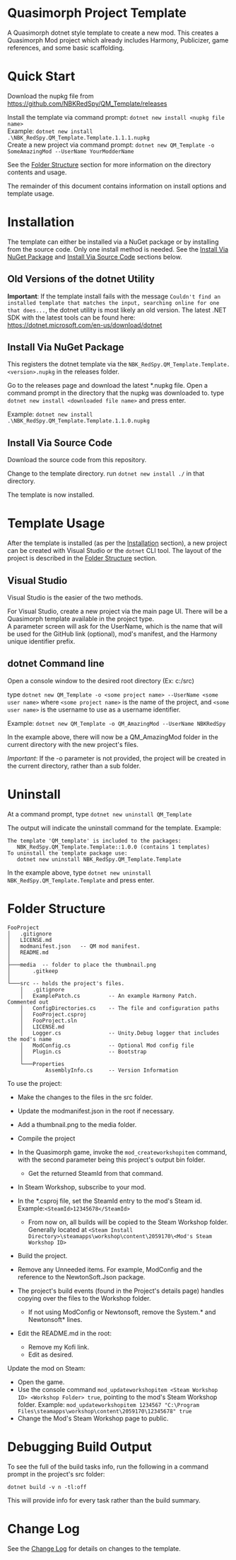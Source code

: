 # Quasimorph Project Template

A Quasimorph dotnet style template to create a new mod.
This creates a Quasimorph Mod project which already includes Harmony, Publicizer, game references, and some basic scaffolding.

# Quick Start

Download the nupkg file from https://github.com/NBKRedSpy/QM_Template/releases

Install the template via command prompt: `dotnet new install <nupkg file name>`  
Example: `dotnet new install .\NBK_RedSpy.QM_Template.Template.1.1.1.nupkg`  
Create a new project via command prompt: `dotnet new QM_Template -o SomeAmazingMod --UserName YourModderName`  

See the [Folder Structure](#folder-structure) section for more information on the directory contents and usage.

The remainder of this document contains information on install options and template usage.

# Installation

The template can either be installed via a NuGet package or by installing from the source code.
Only one install method is needed.  See the [Install Via NuGet Package](#install-via-nuget-package) and [Install Via Source Code](#install-via-source-code) sections below.

## Old Versions of the dotnet Utility

**Important**: If the template install fails with the message `Couldn't find an installed template that matches the input, searching online for one that does...`, 
the dotnet utility is most likely an old version.  The latest .NET SDK with the latest tools can be found here: https://dotnet.microsoft.com/en-us/download/dotnet

## Install Via NuGet Package

This registers the dotnet template via the `NBK_RedSpy.QM_Template.Template.<version>.nupkg` in the releases folder.

Go to the releases page and download the latest *.nupkg file.
Open a command prompt in the directory that the nupkg was downloaded to.
type `dotnet new install <downloaded file name>` and press enter.

Example:
`dotnet new install .\NBK_RedSpy.QM_Template.Template.1.1.0.nupkg`

## Install Via Source Code
Download the source code from this repository.

Change to the template directory.
run `dotnet new install ./` in that directory.

The template is now installed.

# Template Usage

After the template is installed (as per the [Installation](#installation) section), a new project can be created with Visual Studio or the `dotnet` CLI tool.
The layout of the project is described in the [Folder Structure](#folder-structure) section.

## Visual Studio 
Visual Studio is the easier of the two methods.

For Visual Studio, create a new project via the main page UI.  There will be a Quasimorph template available in the project type.  
A parameter screen will ask for the UserName, which is the name that will be used for the GitHub link (optional), mod's manifest, and the Harmony unique identifier prefix.

## dotnet Command line
Open a console window to the desired root directory (Ex: c:/src)

type `dotnet new QM_Template -o <some project name> --UserName <some user name>` where `<some project name>` is the name of the project, and `<some user name>` is the username to use as a username identifier.

Example: `dotnet new QM_Template -o QM_AmazingMod --UserName NBKRedSpy`

In the example above, there will now be a QM_AmazingMod folder in the current directory with the new project's files.  

*Important*: If the -o parameter is not provided, the project will be created in the current directory, rather than a sub folder.

# Uninstall
At a command prompt, type 
`dotnet new uninstall QM_Template`

The output will indicate the uninstall command for the template.
Example:
```
The template 'QM_template' is included to the packages:
   NBK_RedSpy.QM_Template.Template::1.0.0 (contains 1 templates)
To uninstall the template package use:
   dotnet new uninstall NBK_RedSpy.QM_Template.Template
```

In the example above, type `dotnet new uninstall NBK_RedSpy.QM_Template.Template` and press enter.

# Folder Structure

```
FooProject
│   .gitignore
│   LICENSE.md
│   modmanifest.json   -- QM mod manifest.  
│   README.md
│   
├───media  -- folder to place the thumbnail.png
│       .gitkeep
│       
└───src -- holds the project's files.
    │   .gitignore
    │   ExamplePatch.cs     	-- An example Harmony Patch.  Commented out
    │   ConfigDirectories.cs	-- The file and configuration paths
    │   FooProject.csproj
    │   FooProject.sln
    │   LICENSE.md
    │   Logger.cs				-- Unity.Debug logger that includes the mod's name
    │   ModConfig.cs        	-- Optional Mod config file
    │   Plugin.cs           	-- Bootstrap 
    │       
    └───Properties
            AssemblyInfo.cs		-- Version Information
```

To use the project:
* Make the changes to the files in the src folder.
* Update the modmanifest.json in the root if necessary.
* Add a thumbnail.png to the media folder.

* Compile the project
* In the Quasimorph game, invoke the `mod_createworkshopitem` command, with the second parameter being this project's output bin folder.
    * Get the returned SteamId from that command.
* In Steam Workshop, subscribe to your mod.
* In the *.csproj file, set the SteamId entry to the mod's Steam id.  Example:`<SteamId>12345678</SteamId>`

    * From now on, all builds will be copied to the Steam Workshop folder.  Generally located at `<Steam Install Directory>\steamapps\workshop\content\2059170\<Mod's Steam Workshop ID>`
* Build the project.
* Remove any Unneeded items.  For example, ModConfig and the reference to the NewtonSoft.Json package.
* The project's build events (found in the Project's details page) handles copying over the files to the Workshop folder.
    * If not using ModConfig or Newtonsoft, remove the System.* and Newtonsoft* lines.
* Edit the README.md in the root:
    * Remove my Kofi link.
    * Edit as desired.

Update the mod on Steam:
* Open the game.
* Use the console command `mod_updateworkshopitem <Steam Workshop ID> <Workshop Folder> true`, pointing to the mod's Steam Workshop folder.  Example: `mod_updateworkshopitem 1234567 "C:\Program Files\steamapps\workshop\content\2059170\12345678" true`
* Change the Mod's Steam Workshop page to public.

# Debugging Build Output
To see the full of the build tasks info, run the following in a command prompt in the project's src folder:

`dotnet build -v n -tl:off`

This will provide info for every task rather than the build summary.

# Change Log
See the [Change Log](CHANGELOG.md) for details on changes to the template.


